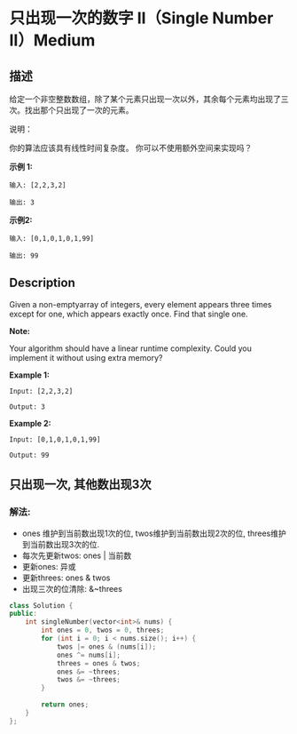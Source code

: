# 只出现一次的数字 II（Single Number II）Medium
## 描述
给定一个非空整数数组，除了某个元素只出现一次以外，其余每个元素均出现了三次。找出那个只出现了一次的元素。

说明：

你的算法应该具有线性时间复杂度。 你可以不使用额外空间来实现吗？

**示例 1:**
```
输入: [2,2,3,2]

输出: 3
```


**示例2:**
```
输入: [0,1,0,1,0,1,99]

输出: 99
```

## Description
Given a non-emptyarray of integers, every element appears three times except for one, which appears exactly once. Find that single one.

**Note:**


Your algorithm should have a linear runtime complexity. Could you implement it without using extra memory?

**Example 1:**
```
Input: [2,2,3,2]

Output: 3
```


**Example 2:**
```
Input: [0,1,0,1,0,1,99]

Output: 99
```


## 只出现一次, 其他数出现3次
### 解法:
- ones 维护到当前数出现1次的位, twos维护到当前数出现2次的位, threes维护到当前数出现3次的位.
- 每次先更新twos: ones | 当前数
- 更新ones: 异或
- 更新threes: ones & twos
- 出现三次的位清除: &~threes

```c++
class Solution {
public:
    int singleNumber(vector<int>& nums) {
        int ones = 0, twos = 0, threes;
        for (int i = 0; i < nums.size(); i++) {
            twos |= ones & (nums[i]);
            ones ^= nums[i];
            threes = ones & twos;
            ones &= ~threes;
            twos &= ~threes;
        }
        
        return ones;
    }
};
```